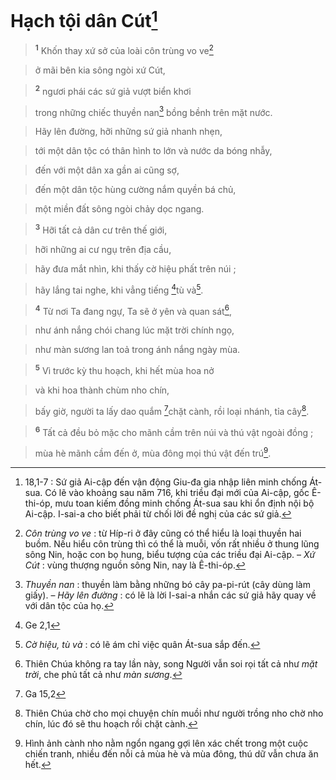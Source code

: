 # Hạch tội dân Cút[^1-6fd74029-88e2-4e99-85db-c387fbdc76f2]

> <sup><b>1</b></sup> Khốn thay xứ sở của loài côn trùng vo ve[^2-6fd74029-88e2-4e99-85db-c387fbdc76f2]
>


> ở mãi bên kia sông ngòi xứ Cút,
>


> <sup><b>2</b></sup> ngươi phái các sứ giả vượt biển khơi
>


> trong những chiếc thuyền nan[^3-6fd74029-88e2-4e99-85db-c387fbdc76f2] bồng bềnh trên mặt nước.
>


> Hãy lên đường, hỡi những sứ giả nhanh nhẹn,
>


> tới một dân tộc có thân hình to lớn và nước da bóng nhẫy,
>


> đến với một dân xa gần ai cũng sợ,
>


> đến một dân tộc hùng cường nắm quyền bá chủ,
>


> một miền đất sông ngòi chảy dọc ngang.
>


> <sup><b>3</b></sup> Hỡi tất cả dân cư trên thế giới,
>


> hỡi những ai cư ngụ trên địa cầu,
>


> hãy đưa mắt nhìn, khi thấy cờ hiệu phất trên núi ;
>


> hãy lắng tai nghe, khi vẳng tiếng [^1@-6fd74029-88e2-4e99-85db-c387fbdc76f2]tù và[^4-6fd74029-88e2-4e99-85db-c387fbdc76f2].
>


> <sup><b>4</b></sup> Từ nơi Ta đang ngự, Ta sẽ ở yên và quan sát[^6-6fd74029-88e2-4e99-85db-c387fbdc76f2],
>


> như ánh nắng chói chang lúc mặt trời chính ngọ,
>


> như màn sương lan toả trong ánh nắng ngày mùa.
>


> <sup><b>5</b></sup> Vì trước kỳ thu hoạch, khi hết mùa hoa nở
>


> và khi hoa thành chùm nho chín,
>


> bấy giờ, người ta lấy dao quắm [^2@-6fd74029-88e2-4e99-85db-c387fbdc76f2]chặt cành, rồi loại nhánh, tỉa cây[^7-6fd74029-88e2-4e99-85db-c387fbdc76f2].
>


> <sup><b>6</b></sup> Tất cả đều bỏ mặc cho mãnh cầm trên núi và thú vật ngoài đồng ;
>


> mùa hè mãnh cầm đến ở, mùa đông mọi thú vật đến trú[^8-6fd74029-88e2-4e99-85db-c387fbdc76f2].
>

[^1-6fd74029-88e2-4e99-85db-c387fbdc76f2]: 18,1-7 : Sứ giả Ai-cập đến vận động Giu-đa gia nhập liên minh chống Át-sua. Có lẽ vào khoảng sau năm 716, khi triều đại mới của Ai-cập, gốc Ê-thi-óp, mưu toan kiếm đồng minh chống Át-sua sau khi ổn định nội bộ Ai-cập. I-sai-a cho biết phải từ chối lời đề nghị của các sứ giả.
[^2-6fd74029-88e2-4e99-85db-c387fbdc76f2]: *Côn trùng vo ve* : từ Híp-ri ở đây cũng có thể hiểu là loại thuyền hai buồm. Nếu hiểu côn trùng thì có thể là muỗi, vốn rất nhiều ở thung lũng sông Nin, hoặc con bọ hung, biểu tượng của các triều đại Ai-cập. – *Xứ Cút* : vùng thượng nguồn sông Nin, nay là Ê-thi-óp.
[^3-6fd74029-88e2-4e99-85db-c387fbdc76f2]: *Thuyền nan* : thuyền làm bằng những bó cây pa-pi-rút (cây dùng làm giấy). – *Hãy lên đường* : có lẽ là lời I-sai-a nhắn các sứ giả hãy quay về với dân tộc của họ.
[^4-6fd74029-88e2-4e99-85db-c387fbdc76f2]: *Cờ hiệu, tù và* : có lẽ ám chỉ việc quân Át-sua sắp đến.
[^6-6fd74029-88e2-4e99-85db-c387fbdc76f2]: Thiên Chúa không ra tay lần này, song Người vẫn soi rọi tất cả như *mặt trời*, che phủ tất cả như *màn sương*.
[^7-6fd74029-88e2-4e99-85db-c387fbdc76f2]: Thiên Chúa chờ cho mọi chuyện chín muồi như người trồng nho chờ nho chín, lúc đó sẽ thu hoạch rồi chặt cành.
[^8-6fd74029-88e2-4e99-85db-c387fbdc76f2]: Hình ảnh cành nho nằm ngổn ngang gợi lên xác chết trong một cuộc chiến tranh, nhiều đến nỗi cả mùa hè và mùa đông, thú dữ vẫn chưa ăn hết.
[^1@-6fd74029-88e2-4e99-85db-c387fbdc76f2]: Ge 2,1
[^2@-6fd74029-88e2-4e99-85db-c387fbdc76f2]: Ga 15,2
